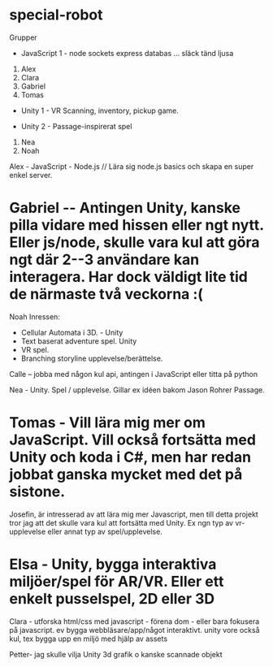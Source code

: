 # special-robot

Grupper

* JavaScript 1 - node sockets express databas ... släck tänd ljusa 

1. Alex
1. Clara 
1. Gabriel
1. Tomas


* Unity 1 - VR Scanning, inventory, pickup game. 

* Unity 2 - Passage-inspirerat spel 
1. Nea 
1. Noah 



Alex - JavaScript - Node.js // Lära sig node.js basics och skapa en super enkel server.

# Gabriel -- Antingen Unity, kanske pilla vidare med hissen eller ngt nytt. Eller js/node, skulle vara kul att göra ngt där 2--3 användare kan interagera. Har dock väldigt lite tid de närmaste två veckorna :(

Noah Inressen: 
- Cellular Automata i 3D. - Unity 
- Text baserat adventure spel. Unity 
- VR spel. 
- Branching storyline upplevelse/berättelse. 


Calle – jobba med någon kul api, antingen i JavaScript eller titta på python

Nea - Unity. Spel / upplevelse. Gillar ex idéen bakom Jason Rohrer Passage. 
# Tomas - Vill lära mig mer om JavaScript. Vill också fortsätta med Unity och koda i C#, men har redan jobbat ganska mycket med det på sistone.


Josefin, är intresserad av att lära mig mer Javascript, men till detta projekt tror jag att det skulle vara kul att fortsätta med Unity. Ex ngn typ av vr-upplevelse eller annat typ av spel/upplevelse.
# Elsa - Unity, bygga interaktiva miljöer/spel för AR/VR. Eller ett enkelt pusselspel, 2D eller 3D

Clara - utforska html/css med javascript - förena dom - eller bara fokusera på javascript. ev bygga webbläsare/app/något interaktivt. unity vore också kul, tex bygga upp en miljö med hjälp av assets

Petter- jag skulle vilja Unity 3d grafik o kanske scannade objekt

